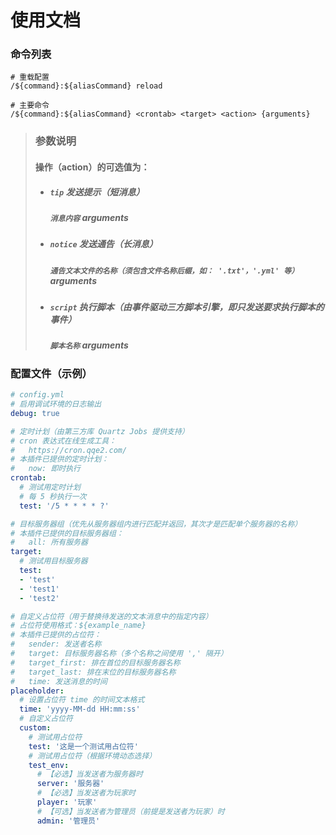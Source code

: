# 使用文档

### 命令列表
```shell
# 重载配置
/${command}:${aliasCommand} reload
```

```shell
# 主要命令
/${command}:${aliasCommand} <crontab> <target> <action> {arguments}
```

> ### 参数说明
> #### 操作（action）的可选值为：
> - ##### `tip` 发送提示（短消息）
>   ##### `消息内容` arguments
> 
> - ##### `notice` 发送通告（长消息）
>   ##### `通告文本文件的名称（须包含文件名称后缀，如： '.txt'，'.yml' 等）` arguments
> 
> - ##### `script` 执行脚本（由事件驱动三方脚本引擎，即只发送要求执行脚本的事件） 
>   ##### `脚本名称` arguments
> #### 

### 配置文件（示例）
```yaml
# config.yml
# 启用调试环境的日志输出
debug: true

# 定时计划（由第三方库 Quartz Jobs 提供支持）
# cron 表达式在线生成工具：
#   https://cron.qqe2.com/
# 本插件已提供的定时计划：
#   now: 即时执行
crontab:
  # 测试用定时计划
  # 每 5 秒执行一次
  test: '/5 * * * * ?'

# 目标服务器组（优先从服务器组内进行匹配并返回，其次才是匹配单个服务器的名称）
# 本插件已提供的目标服务器组：
#   all: 所有服务器
target:
  # 测试用目标服务器
  test:
  - 'test'
  - 'test1'
  - 'test2'

# 自定义占位符（用于替换待发送的文本消息中的指定内容）
# 占位符使用格式：${example_name}
# 本插件已提供的占位符：
#   sender: 发送者名称
#   target: 目标服务器名称（多个名称之间使用 ',' 隔开）
#   target_first: 排在首位的目标服务器名称
#   target_last: 排在末位的目标服务器名称
#   time: 发送消息的时间
placeholder:
  # 设置占位符 time 的时间文本格式
  time: 'yyyy-MM-dd HH:mm:ss'
  # 自定义占位符
  custom:
    # 测试用占位符
    test: '这是一个测试用占位符'
    # 测试用占位符（根据环境动态选择）
    test_env:
      # 【必选】当发送者为服务器时
      server: '服务器'
      # 【必选】当发送者为玩家时
      player: '玩家'
      # 【可选】当发送者为管理员（前提是发送者为玩家）时
      admin: '管理员'
```
